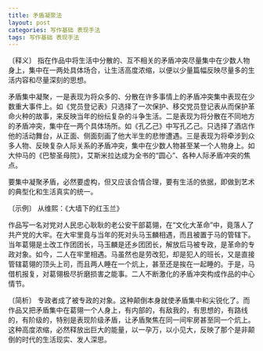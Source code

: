 ```yaml
---
title: 矛盾凝聚法
layout: post
categories: 写作基础 表现手法
tags: 写作基础 表现手法
---
```


〔释义〕 指在作品中将生活中分散的、互不相关的矛盾冲突尽量集中在少数人物身上，集中在一两处具体场合，让生活高度浓缩，以便以少量篇幅反映尽量多的生活内容和尽量深刻的思想。

矛盾集中凝聚，一是表现为将众多的、分散在许多事情上的矛盾冲突集中表现在少数重大事件上。如《党员登记表》只选择了一次保护、移交党员登记表从而保护革命火种的故事，来反映当年的纷纭复杂的斗争生活。二是表现为将分散在不同地方的矛盾冲突，集中在一两个具体场所。如《孔乙己》中写孔乙己。只选择了酒店作他的活动舞台，从正面、侧面刻画了他大半生的悲惨遭遇。三是表现为将牵涉到众多人物、反映复杂人际关系的矛盾冲突，集中在少数人物甚至某一个人物身上。如大仲马的《巴黎圣母院》，艾斯米拉达成为全书的“圆心”、各种人际矛盾冲突的焦点。

要集中凝聚矛盾，必然要虚构，但又应该合情合理，要有生活的依据，即做到艺术的典型化和生活真实的统一。

〔示例〕 从维熙：《大墙下的红玉兰》

作品写一名对党对人民忠心耿耿的老公安干部葛翎，在“文化大革命”中，竟落人了共产党的大牢。在大牢里竟与当年的死对头马玉麟相遇，而且被置于马的管辖下。当年葛翎是土改工作团团长，马玉麟是还乡团团长，解放后马被专政，是革命的专政对象。如今，二人在牢里相遇。马虽然也是劳改犯，却是犯人的班长，又是直接管辖葛翎的顶头上司，而且两人睡在一个炕上，甚至还是挨在一起睡的。于是，马借机报复，对葛翎极尽折磨损害之能事。二人不断激化的矛盾冲突构成作品的中心情节。

〔简析〕 专政者成了被专政的对象。这种颠倒本身就使矛盾集中和尖锐化了。而作品又把矛盾集中在葛翎一个人身上，有内部的，有敌我的，有思想的，有路线的，有阶级的，特别是表现阶级矛盾，让矛盾聚焦在同一间牢房甚至同一个炕上。这种高度浓缩，必然释放出巨大的能量，以一孕万，以小见大，反映了那个是非颠倒的时代的生活现实、发人深思。 